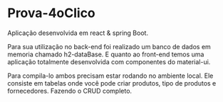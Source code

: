 # Prova-4oClico

Aplicação desenvolvida em react & spring Boot.

Para sua utilização no back-end foi realizado um banco de dados em memoria chamado h2-dataBase.
E quanto ao front-end temos uma aplicação totalmente desenvolvida com componentes do material-ui.

Para compila-lo ambos precisam estar rodando no ambiente local. Ele consiste em tabelas onde você pode criar produtos, tipo de produtos e fornecedores.
Fazendo o CRUD completo.

